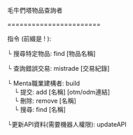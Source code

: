 毛牛們塔物品查詢者

=======================

指令 (前綴是 ! ):

 └ 搜尋特定物品: find [物品名稱] 

 └ 查詢錯誤交易: mistrade [交易紀錄] 

 └ Menta職業建構者: build<br>
&nbsp;&nbsp;&nbsp;&nbsp;└ 提交: add [名稱] [otm/odm連結]<br>
&nbsp;&nbsp;&nbsp;&nbsp;└ 刪除: remove [名稱]<br>
&nbsp;&nbsp;&nbsp;&nbsp;└ 搜尋: find [名稱]<br>

 └更新API資料(需要機器人權限): updateAPI
